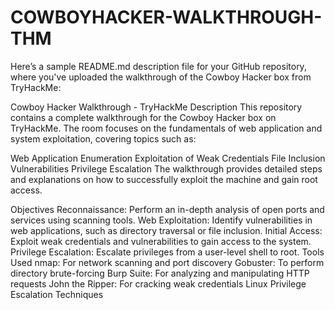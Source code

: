 # COWBOYHACKER-WALKTHROUGH-THM

Here’s a sample README.md description file for your GitHub repository, where you've uploaded the walkthrough of the Cowboy Hacker box from TryHackMe:

Cowboy Hacker Walkthrough - TryHackMe
Description
This repository contains a complete walkthrough for the Cowboy Hacker box on TryHackMe. The room focuses on the fundamentals of web application and system exploitation, covering topics such as:

Web Application Enumeration
Exploitation of Weak Credentials
File Inclusion Vulnerabilities
Privilege Escalation
The walkthrough provides detailed steps and explanations on how to successfully exploit the machine and gain root access.

Objectives
Reconnaissance: Perform an in-depth analysis of open ports and services using scanning tools.
Web Exploitation: Identify vulnerabilities in web applications, such as directory traversal or file inclusion.
Initial Access: Exploit weak credentials and vulnerabilities to gain access to the system.
Privilege Escalation: Escalate privileges from a user-level shell to root.
Tools Used
nmap: For network scanning and port discovery
Gobuster: To perform directory brute-forcing
Burp Suite: For analyzing and manipulating HTTP requests
John the Ripper: For cracking weak credentials
Linux Privilege Escalation Techniques
